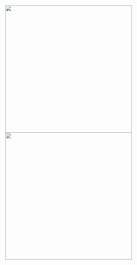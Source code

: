 <p align = "center">
  <img src = "https://github-readme-stats.vercel.app/api?username=RenatoCesarOF&show_icons=true&theme=bear" width = 400>
  <img src = "https://github-readme-stats.vercel.app/api/top-langs/?username=RenatoCesarOF&show_icons=true&theme=bear" width = 400>
</p>
